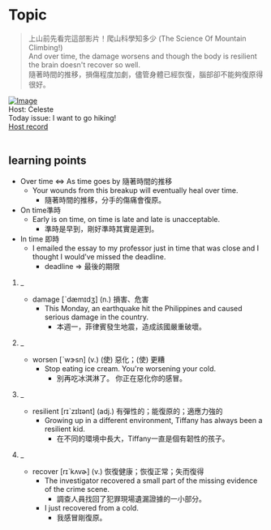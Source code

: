 # Topic

> 上山前先看完這部影片！爬山科學知多少 (The Science Of Mountain Climbing!) <br>
> And over time, the damage worsens and though the body is resilient the brain doesn't recover so well. <br>
> 隨著時間的推移，損傷程度加劇，儘管身體已經恢復，腦部卻不能夠復原得很好。 <br>

[![Image](https://cdn.voicetube.com/assets/thumbnails/T1QCCsUpTr0.jpg)](https://www.youtube.com/embed/T1QCCsUpTr0?rel=0&showinfo=0&cc_load_policy=0&controls=1&autoplay=1&iv_load_policy=3&playsinline=1&wmode=transparent&start=156&end=163&enablejsapi=1&origin=https://tw.voicetube.com&widgetid=1)<br>
Host: Celeste
<br>Today issue: I want to go hiking!
<br>
[Host record](https://cdn.voicetube.com/tmp/everyday_records/celeste.chen/3004.mp3)
<br><br>
## learning points
* Over time <=> As time goes by 隨著時間的推移
    - Your wounds from this breakup will eventually heal over time.
        + 隨著時間的推移，分手的傷痛會復原。
* On time準時
    - Early is on time, on time is late and late is unacceptable.
        + 準時是早到，剛好準時其實是遲到。
* In time 即時
    - I emailed the essay to my professor just in time that was close and I thought I would’ve missed the deadline.
        + deadline => 最後的期限
1. _
	* damage [ˋdæmɪdʒ] (n.) 損害、危害
        - This Monday, an earthquake hit the Philippines and caused serious damage in the country.
            + 本週一，菲律賓發生地震，造成該國嚴重破壞。

2. _
	* worsen [ˋwɝsn] (v.) (使) 惡化；(使) 更糟
        - Stop eating ice cream. You're worsening your cold.
            + 別再吃冰淇淋了。 你正在惡化你的感冒。

3. _
	* resilient [rɪˋzɪlɪənt] (adj.) 有彈性的；能復原的；適應力強的
        - Growing up in a different environment, Tiffany has always been a resilient kid.
            + 在不同的環境中長大，Tiffany一直是個有韌性的孩子。

4. _
	* recover [rɪˋkʌvɚ] (v.) 恢復健康；恢復正常；失而復得
        - The investigator recovered a small part of the missing evidence of the crime scene.
            + 調查人員找回了犯罪現場遺漏證據的一小部分。
        - I just recovered from a cold.
            + 我感冒剛復原。
